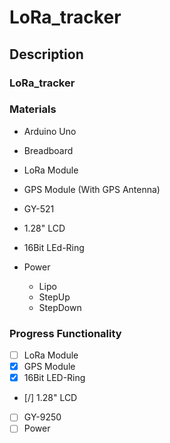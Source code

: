 # LoRa_tracker

## Description

### LoRa_tracker


### Materials

- Arduino Uno
- Breadboard

- LoRa Module
- GPS Module (With GPS Antenna)
- GY-521
- 1.28" LCD
- 16Bit LEd-Ring

- Power
    - Lipo
    - StepUp
    - StepDown

### Progress Functionality

- [ ] LoRa Module
- [x] GPS Module
- [x] 16Bit LED-Ring
- [/] 1.28" LCD
- [ ] GY-9250
- [ ] Power
